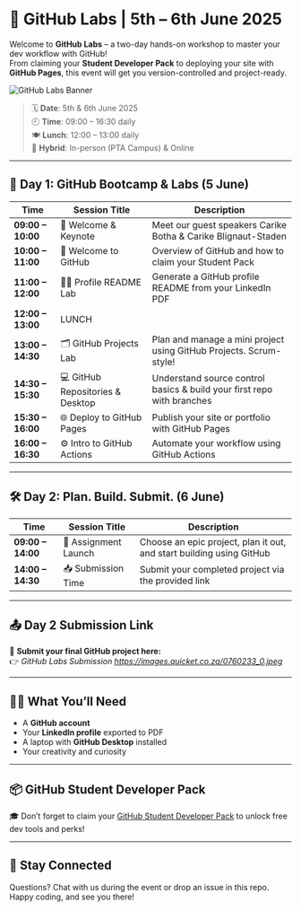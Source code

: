# 🚀 GitHub Labs | 5th – 6th June 2025

Welcome to **GitHub Labs** – a two-day hands-on workshop to master your dev workflow with GitHub!  
From claiming your **Student Developer Pack** to deploying your site with **GitHub Pages**, this event will get you version-controlled and project-ready.

![GitHub Labs Banner](https://images.quicket.co.za/0760233_0.jpeg)

> 🗓️ **Date**: 5th & 6th June 2025  
> 🕘 **Time**: 09:00 – 16:30 daily  
> 🍽️ **Lunch**: 12:00 – 13:00 daily  
> 📍 **Hybrid**: In-person (PTA Campus) & Online

---

## 🌟 Day 1: GitHub Bootcamp & Labs (5 June)

| Time           | Session Title                                               | Description |
|----------------|-------------------------------------------------------------|-------------|
| **09:00 – 10:00** | 🎤 Welcome & Keynote | Meet our guest speakers Carike Botha & Carike Blignaut-Staden |
| **10:00 – 11:00** | 🚀 Welcome to GitHub | Overview of GitHub and how to claim your Student Pack |
| **11:00 – 12:00** | 🧑‍💻 Profile README Lab | Generate a GitHub profile README from your LinkedIn PDF |
| **12:00 – 13:00** | LUNCH |  |
| **13:00 – 14:30** | 🗂️ GitHub Projects Lab | Plan and manage a mini project using GitHub Projects. Scrum-style! |
| **14:30 – 15:30** | 💻 GitHub Repositories & Desktop | Understand source control basics & build your first repo with branches |
| **15:30 – 16:00** | 🌐 Deploy to GitHub Pages | Publish your site or portfolio with GitHub Pages |
| **16:00 – 16:30** | ⚙️ Intro to GitHub Actions | Automate your workflow using GitHub Actions |

---

## 🛠️ Day 2: Plan. Build. Submit. (6 June)

| Time           | Session Title                                               | Description |
|----------------|-------------------------------------------------------------|-------------|
| **09:00 – 14:00** | 🎯 Assignment Launch | Choose an epic project, plan it out, and start building using GitHub |
| **14:00 – 14:30** | 📥 Submission Time | Submit your completed project via the provided link |

---

## 📤 Day 2 Submission Link

🔗 **Submit your final GitHub project here:**  
👉 _GitHub Labs Submission https://images.quicket.co.za/0760233_0.jpeg_

---

## 🧑‍🚀 What You’ll Need

- A **GitHub account**
- Your **LinkedIn profile** exported to PDF
- A laptop with **GitHub Desktop** installed
- Your creativity and curiosity

---

## 📦 GitHub Student Developer Pack

🎓 Don’t forget to claim your [GitHub Student Developer Pack](https://education.github.com/pack) to unlock free dev tools and perks!

---

## 🔗 Stay Connected

Questions? Chat with us during the event or drop an issue in this repo.  
Happy coding, and see you there!

